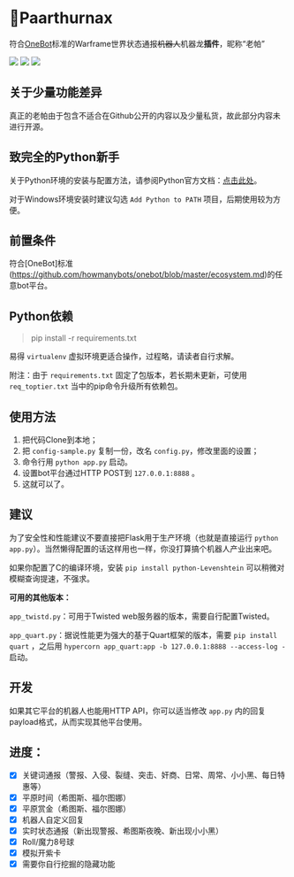 # 🐉Paarthurnax

符合[OneBot](https://github.com/howmanybots/onebot)标准的Warframe世界状态通报~~机器人~~机器龙**插件**，昵称“老帕”

[![](https://img.shields.io/github/issues/Raka-loah/qqbot-plugin-warframe.svg)](https://github.com/Raka-loah/qqbot-plugin-warframe/issues)
![](https://img.shields.io/github/stars/Raka-loah/qqbot-plugin-warframe.svg)
[![](https://img.shields.io/github/license/Raka-loah/qqbot-plugin-warframe.svg)](https://github.com/Raka-loah/qqbot-plugin-warframe/blob/master/LICENSE)

**关于少量功能差异**
------

真正的老帕由于包含不适合在Github公开的内容以及少量私货，故此部分内容未进行开源。


**致完全的Python新手**
------

关于Python环境的安装与配置方法，请参阅Python官方文档：[点击此处](https://docs.python.org/zh-cn/3.8/using/windows.html)。

对于Windows环境安装时建议勾选 `Add Python to PATH` 项目，后期使用较为方便。

**前置条件**
------

符合[OneBot]标准(https://github.com/howmanybots/onebot/blob/master/ecosystem.md)的任意bot平台。

**Python依赖**
------

> pip install -r requirements.txt

易得 `virtualenv` 虚拟环境更适合操作，过程略，请读者自行求解。

附注：由于 `requirements.txt` 固定了包版本，若长期未更新，可使用 `req_toptier.txt` 当中的pip命令升级所有依赖包。

**使用方法**
------

1. 把代码Clone到本地；
2. 把 `config-sample.py` 复制一份，改名 `config.py`，修改里面的设置；
3. 命令行用 `python app.py` 启动。
4. 设置bot平台通过HTTP POST到 `127.0.0.1:8888` 。
5. 这就可以了。

**建议**
------

为了安全性和性能建议不要直接把Flask用于生产环境（也就是直接运行 `python app.py`）。当然懒得配置的话这样用也一样，你没打算搞个机器人产业出来吧。

如果你配置了C的编译环境，安装 `pip install python-Levenshtein` 可以稍微对模糊查询提速，不强求。

**可用的其他版本：**

`app_twistd.py`：可用于Twisted web服务器的版本，需要自行配置Twisted。

`app_quart.py`：据说性能更为强大的基于Quart框架的版本，需要 `pip install quart` ，之后用 `hypercorn app_quart:app -b 127.0.0.1:8888 --access-log -` 启动。


**开发**
------

如果其它平台的机器人也能用HTTP API，你可以适当修改 `app.py` 内的回复payload格式，从而实现其他平台使用。

**进度：**
------
- [x] 关键词通报（警报、入侵、裂缝、突击、奸商、日常、周常、小小黑、每日特惠等）
- [x] 平原时间（希图斯、福尔图娜）
- [x] 平原赏金（希图斯、福尔图娜）
- [x] 机器人自定义回复
- [x] 实时状态通报（新出现警报、希图斯夜晚、新出现小小黑）
- [x] Roll/魔力8号球
- [x] 模拟开紫卡
- [x] 需要你自行挖掘的隐藏功能
